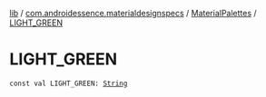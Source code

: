 [lib](../../index.md) / [com.androidessence.materialdesignspecs](../index.md) / [MaterialPalettes](index.md) / [LIGHT_GREEN](./-l-i-g-h-t_-g-r-e-e-n.md)

# LIGHT_GREEN

`const val LIGHT_GREEN: `[`String`](https://kotlinlang.org/api/latest/jvm/stdlib/kotlin/-string/index.html)